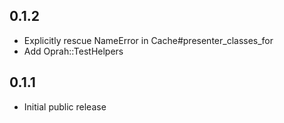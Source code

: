 0.1.2
-----

- Explicitly rescue NameError in Cache#presenter_classes_for
- Add Oprah::TestHelpers

0.1.1
-----

- Initial public release
